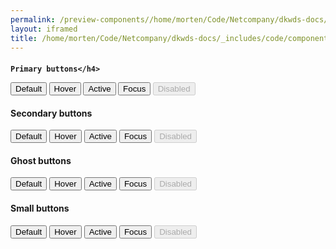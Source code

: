 ```yaml
--- 
permalink: /preview-components//home/morten/Code/Netcompany/dkwds-docs/_includes/code/components/buttons.html
layout: iframed 
title: /home/morten/Code/Netcompany/dkwds-docs/_includes/code/components/buttons.html
---
```

<h4>

    Primary buttons</h4>
<button class="button-primary">Default</button>
<button class="button-primary button-hover">Hover</button>
<button class="button-primary button-active">Active</button>
<button class="button-primary focus">Focus</button>
<button class="button-primary" disabled>Disabled</button>

<h4>Secondary buttons</h4>
<button class="button-secondary">Default</button>
<button class="button-secondary button-hover">Hover</button>
<button class="button-secondary button-active">Active</button>
<button class="button-secondary focus">Focus</button>
<button class="button-secondary" disabled>Disabled</button>

<h4>Ghost buttons</h4>
<button class="button-ghost">Default</button>
<button class="button-ghost button-hover">Hover</button>
<button class="button-ghost button-active">Active</button>
<button class="button-ghost focus">Focus</button>
<button class="button-ghost" disabled>Disabled</button>

<h4>Small buttons</h4>
<button class="button-small">Default</button>
<button class="button-small button-hover">Hover</button>
<button class="button-small button-active">Active</button>
<button class="button-small focus">Focus</button>
<button class="button-small" disabled>Disabled</button>